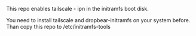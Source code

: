 This repo enables tailscale - ipn in the initramfs boot disk.

You need to install tailscale and dropbear-initramfs on your system before.
Than copy this repo to /etc/initramfs-tools

